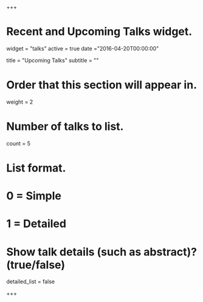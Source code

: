 +++
# Recent and Upcoming Talks widget.
widget = "talks"
active = true
date ="2016-04-20T00:00:00"

title = "Upcoming Talks"
subtitle = ""

# Order that this section will appear in.
weight = 2

# Number of talks to list.
count = 5

# List format.
#   0 = Simple
#   1 = Detailed
# Show talk details (such as abstract)? (true/false)
detailed_list = false

+++

